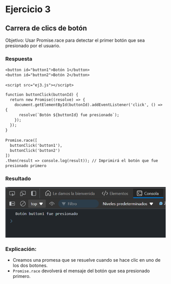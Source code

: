 # Ejercicio 3
## Carrera de clics de botón
Objetivo: Usar Promise.race para detectar el primer botón que sea presionado por el usuario.

### Respuesta
```
<button id="button1">Botón 1</button>
<button id="button2">Botón 2</button>

<script src="ej3.js"></script>
```


```
function buttonClick(buttonId) {
  return new Promise((resolve) => {
    document.getElementById(buttonId).addEventListener('click', () => {
      resolve(`Botón ${buttonId} fue presionado`);
    });
  });
}

Promise.race([
  buttonClick('button1'),
  buttonClick('button2')
])
.then(result => console.log(result)); // Imprimirá el botón que fue presionado primero
```
### Resultado

![Texto alternativo](../../src/Ejercicio11res.png "Respuesta del codigo ejemplo")


### Explicación:

- Creamos una promesa que se resuelve cuando se hace clic en uno de los dos botones.
- `Promise.race` devolverá el mensaje del botón que sea presionado primero.
